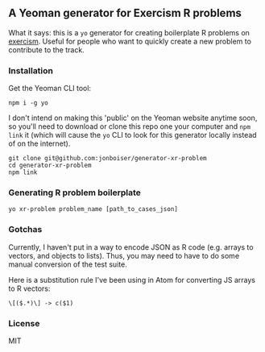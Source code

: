 ## A Yeoman generator for Exercism R problems

What it says: this is a `yo` generator for creating boilerplate R problems on [exercism](http://exercism.io). Useful for people who want to quickly create a new problem to contribute to the track.

### Installation

Get the Yeoman CLI tool:
```
npm i -g yo
```

I don't intend on making this 'public' on the Yeoman website anytime soon, so you'll need to download or clone this repo one your computer and `npm link` it (which will cause the `yo` CLI to look for this generator locally instead of on the internet).
```
git clone git@github.com:jonboiser/generator-xr-problem
cd generator-xr-problem
npm link
```

### Generating R problem boilerplate

```
yo xr-problem problem_name [path_to_cases_json]
```

### Gotchas

Currently, I haven't put in a way to encode JSON as R code (e.g. arrays to vectors, and objects to lists). Thus, you may need to have to do some manual conversion of the test suite.

Here is a substitution rule I've been using in Atom for converting JS arrays to R vectors:

```
\[($.*)\] -> c($1)
```

### License

MIT
